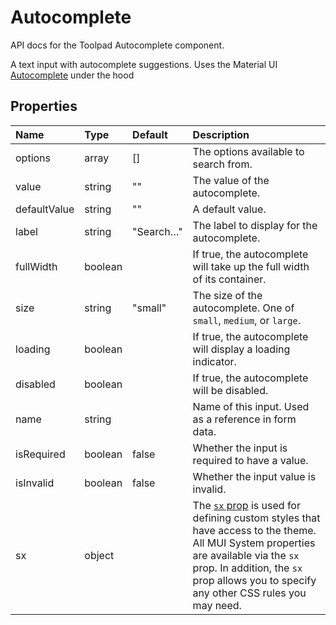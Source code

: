 <!-- This file has been auto-generated using `pnpm docs:build:api`. -->

# Autocomplete

<p class="description">API docs for the Toolpad Autocomplete component.</p>

A text input with autocomplete suggestions. Uses the Material UI [Autocomplete](https://mui.com/material-ui/react-autocomplete/) under the hood

## Properties

| Name                                        | Type                                   | Default                                     | Description                                                                                                                                                                                                                                                                          |
| :------------------------------------------ | :------------------------------------- | :------------------------------------------ | :----------------------------------------------------------------------------------------------------------------------------------------------------------------------------------------------------------------------------------------------------------------------------------- |
| <span class="prop-name">options</span>      | <span class="prop-type">array</span>   | <span class="prop-default">[]</span>        | The options available to search from.                                                                                                                                                                                                                                                |
| <span class="prop-name">value</span>        | <span class="prop-type">string</span>  | <span class="prop-default">""</span>        | The value of the autocomplete.                                                                                                                                                                                                                                                       |
| <span class="prop-name">defaultValue</span> | <span class="prop-type">string</span>  | <span class="prop-default">""</span>        | A default value.                                                                                                                                                                                                                                                                     |
| <span class="prop-name">label</span>        | <span class="prop-type">string</span>  | <span class="prop-default">"Search…"</span> | The label to display for the autocomplete.                                                                                                                                                                                                                                           |
| <span class="prop-name">fullWidth</span>    | <span class="prop-type">boolean</span> |                                             | If true, the autocomplete will take up the full width of its container.                                                                                                                                                                                                              |
| <span class="prop-name">size</span>         | <span class="prop-type">string</span>  | <span class="prop-default">"small"</span>   | The size of the autocomplete. One of `small`, `medium`, or `large`.                                                                                                                                                                                                                  |
| <span class="prop-name">loading</span>      | <span class="prop-type">boolean</span> |                                             | If true, the autocomplete will display a loading indicator.                                                                                                                                                                                                                          |
| <span class="prop-name">disabled</span>     | <span class="prop-type">boolean</span> |                                             | If true, the autocomplete will be disabled.                                                                                                                                                                                                                                          |
| <span class="prop-name">name</span>         | <span class="prop-type">string</span>  |                                             | Name of this input. Used as a reference in form data.                                                                                                                                                                                                                                |
| <span class="prop-name">isRequired</span>   | <span class="prop-type">boolean</span> | <span class="prop-default">false</span>     | Whether the input is required to have a value.                                                                                                                                                                                                                                       |
| <span class="prop-name">isInvalid</span>    | <span class="prop-type">boolean</span> | <span class="prop-default">false</span>     | Whether the input value is invalid.                                                                                                                                                                                                                                                  |
| <span class="prop-name">sx</span>           | <span class="prop-type">object</span>  |                                             | The [`sx` prop](https://mui.com/system/getting-started/the-sx-prop/) is used for defining custom styles that have access to the theme. All MUI System properties are available via the `sx` prop. In addition, the `sx` prop allows you to specify any other CSS rules you may need. |
